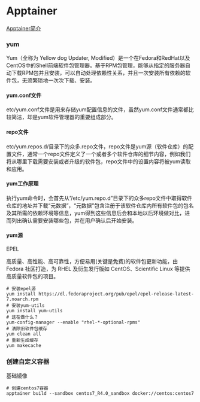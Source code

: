 # Apptainer

[Apptainer简介]()

### yum

Yum（全称为 Yellow dog Updater, Modified）是一个在Fedora和RedHat以及CentOS中的Shell前端软件包管理器。基于RPM包管理，能够从指定的服务器自动下载RPM包并且安装，可以自动处理依赖性关系，并且一次安装所有依赖的软件包，无须繁琐地一次次下载、安装。

#### yum.conf文件

etc/yum.conf文件是用来存储yum配置信息的文件，虽然yum.conf文件通常都比较简洁，却是yum软件管理器的重要组成部分。

#### repo文件

etc/yum.repos.d/目录下的众多.repo文件，repo文件是yum源（软件仓库）的配置文件，通常一个repo文件定义了一个或者多个软件仓库的细节内容，例如我们将从哪里下载需要安装或者升级的软件包，repo文件中的设置内容将被yum读取和应用。

#### yum工作原理

执行yum命令时，会首先从”/etc/yum.repo.d”目录下的众多repo文件中取得软件仓库的地址并下载“元数据”，“元数据”包含注册于该软件仓库内所有软件包的包名及其所需的依赖环境等信息，yum得到这些信息后会和本地以后环境做对比，进而列出确认需要安装哪些包，并在用户确认后开始安装。

#### yum源

EPEL

高质量、高性能、高可靠性，方便易用(关键是免费)的软件包更新功能，由 Fedora 社区打造，为 RHEL 及衍生发行版如 CentOS、Scientific Linux 等提供高质量软件包的项目。

	# 安装epel源
	yum install https://dl.fedoraproject.org/pub/epel/epel-release-latest-7.noarch.rpm
	# 安装yum-utils
	yum install yum-utils
	# 这在做什么？
	yum-config-manager --enable "rhel-*-optional-rpms"
	# 清除旧软件包缓存
	yum clean all
	# 重新生成缓存
	yum makecache



### 创建自定义容器

基础镜像

	# 创建centos7容器
	apptainer build --sandbox centos7_R4.0_sandbox docker://centos:centos7


























